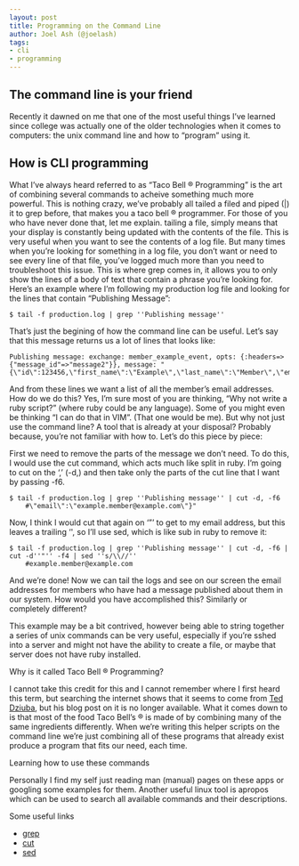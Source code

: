 ```yaml
---
layout: post
title: Programming on the Command Line
author: Joel Ash (@joelash)
tags:
- cli
- programming
---
```


## The command line is your friend

Recently it dawned on me that one of the most useful things I’ve learned since college was actually one of the older technologies when it comes to computers: the unix command line and how to “program” using it.

## How is CLI programming

What I’ve always heard referred to as “Taco Bell ® Programming” is the art of combining several commands to acheive something much more powerful. This is nothing crazy, we’ve probably all tailed a filed and piped (|) it to grep before, that makes you a taco bell ® programmer. For those of you who have never done that, let me explain. tailing a file, simply means that your display is constantly being updated with the contents of the file. This is very useful when you want to see the contents of a log file. But many times when you’re looking for something in a log file, you don’t want or need to see every line of that file, you’ve logged much more than you need to troubleshoot this issue. This is where grep comes in, it allows you to only show the lines of a body of text that contain a phrase you’re looking for. Here’s an example where I’m following my production log file and looking for the lines that contain “Publishing Message”:

    $ tail -f production.log | grep ''Publishing message''


That’s just the begining of how the command line can be useful. Let’s say that this message returns us a lot of lines that looks like:

    Publishing message: exchange: member_example_event, opts: {:headers=>{"message_id"=>"message2"}}, message: "{\"id\":123456,\"first_name\":\"Example\",\"last_name\":\"Member\",\"email\":\"example.member@example.com\"}"


And from these lines we want a list of all the member’s email addresses. How do we do this? Yes, I’m sure most of you are thinking, “Why not write a ruby script?” (where ruby could be any language). Some of you might even be thinking “I can do that in VIM”. (That one would be me). But why not just use the command line? A tool that is already at your disposal? Probably because, you’re not familiar with how to. Let’s do this piece by piece:

First we need to remove the parts of the message we don’t need. To do this, I would use the cut command, which acts much like split in ruby. I’m going to cut on the ‘,’ (-d,) and then take only the parts of the cut line that I want by passing -f6.

    $ tail -f production.log | grep ''Publishing message'' | cut -d, -f6
        #\"email\":\"example.member@example.com\"}"


Now, I think I would cut that again on ‘”’ to get to my email address, but this leaves a trailing ‘', so I’ll use sed, which is like sub in ruby to remove it:

    $ tail -f production.log | grep ''Publishing message'' | cut -d, -f6 | cut -d''"'' -f4 | sed ''s/\\//''
        #example.member@example.com


And we’re done! Now we can tail the logs and see on our screen the email addresses for members who have had a message published about them in our system. How would you have accomplished this? Similarly or completely different?

This example may be a bit contrived, however being able to string together a series of unix commands can be very useful, especially if you’re sshed into a server and might not have the ability to create a file, or maybe that server does not have ruby installed.

Why is it called Taco Bell ® Programming?

I cannot take this credit for this and I cannot remember where I first heard this term, but searching the internet shows that it seems to come from [Ted Dziuba](http://teddziuba.com/), but his blog post on it is no longer available. What it comes down to is that most of the food Taco Bell’s ® is made of by combining many of the same ingredients differently. When we’re writing this helper scripts on the command line we’re just combining all of these programs that already exist produce a program that fits our need, each time.

Learning how to use these commands

Personally I find my self just reading man (manual) pages on these apps or googling some examples for them. Another useful linux tool is apropos which can be used to search all available commands and their descriptions.

Some useful links

- [grep](http://unixhelp.ed.ac.uk/CGI/man-cgi?grep)
- [cut](http://unixhelp.ed.ac.uk/CGI/man-cgi?cut)
- [sed](http://unixhelp.ed.ac.uk/CGI/man-cgi?sed)
